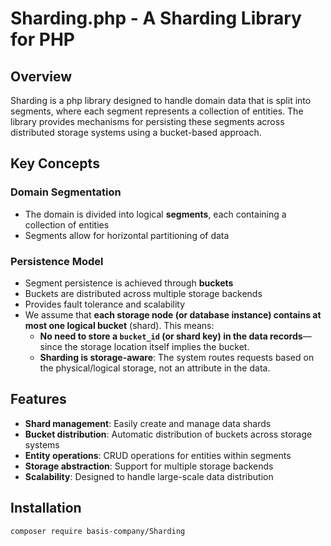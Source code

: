 # Sharding.php - A Sharding Library for PHP

## Overview

Sharding is a php library designed to handle domain data that is split into segments, where each segment represents a collection of entities. The library provides mechanisms for persisting these segments across distributed storage systems using a bucket-based approach.

## Key Concepts

### Domain Segmentation
- The domain is divided into logical **segments**, each containing a collection of entities
- Segments allow for horizontal partitioning of data

### Persistence Model
- Segment persistence is achieved through **buckets**
- Buckets are distributed across multiple storage backends
- Provides fault tolerance and scalability
- We assume that **each storage node (or database instance) contains at most one logical bucket** (shard). This means:
  - **No need to store a `bucket_id` (or shard key) in the data records**—since the storage location itself implies the bucket.
  - **Sharding is storage-aware**: The system routes requests based on the physical/logical storage, not an attribute in the data.

## Features

- **Shard management**: Easily create and manage data shards
- **Bucket distribution**: Automatic distribution of buckets across storage systems
- **Entity operations**: CRUD operations for entities within segments
- **Storage abstraction**: Support for multiple storage backends
- **Scalability**: Designed to handle large-scale data distribution

## Installation

```bash
composer require basis-company/Sharding
```
